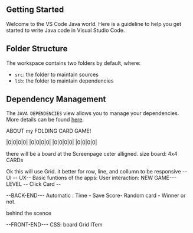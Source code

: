 ## Getting Started

Welcome to the VS Code Java world. Here is a guideline to help you get started to write Java code in Visual Studio Code.

## Folder Structure

The workspace contains two folders by default, where:

- `src`: the folder to maintain sources
- `lib`: the folder to maintain dependencies

## Dependency Management

The `JAVA DEPENDENCIES` view allows you to manage your dependencies. More details can be found [here](https://github.com/microsoft/vscode-java-pack/blob/master/release-notes/v0.9.0.md#work-with-jar-files-directly).

ABOUT my FOLDING CARD GAME!

|0|0|0|0|
|0|0|0|0|
|0|0|0|0|
|0|0|0|0|

there will be a board at the Screenpage ceter alligned.
size board: 4x4 CARDs
 
Ok this will use Grid. it better for row, line, and collumn to be responsive
--UI -- UX--
Basic funtions of the apps:
User interaction:
    NEW GAME--- LEVEL -- Click Card -- 

--BACK-END---
Automatic :
Time - Save Score- Random card - Winner or not. 

behind the scence

--FRONT-END---
CSS: board Grid ITem

